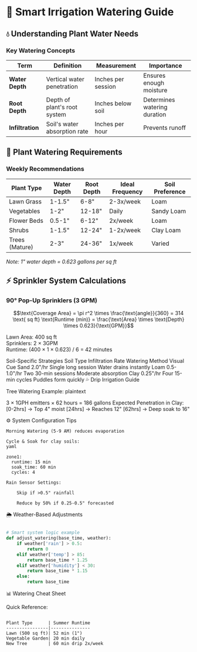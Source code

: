 # 🌱 Smart Irrigation Watering Guide

## 💧 Understanding Plant Water Needs

### Key Watering Concepts
| Term            | Definition                          | Measurement               | Importance                     |
|-----------------|-------------------------------------|---------------------------|--------------------------------|
| **Water Depth** | Vertical water penetration          | Inches per session        | Ensures enough moisture        |
| **Root Depth**  | Depth of plant's root system        | Inches below soil         | Determines watering duration   |
| **Infiltration**| Soil's water absorption rate        | Inches per hour           | Prevents runoff               |

## 🌱 Plant Watering Requirements

### Weekly Recommendations
| Plant Type       | Water Depth | Root Depth | Ideal Frequency | Soil Preference |
|------------------|-------------|------------|-----------------|-----------------|
| Lawn Grass       | 1-1.5"      | 6-8"       | 2-3x/week       | Loam            |
| Vegetables       | 1-2"        | 12-18"     | Daily           | Sandy Loam      |
| Flower Beds      | 0.5-1"      | 6-12"      | 2x/week         | Loam            |
| Shrubs           | 1-1.5"      | 12-24"     | 1-2x/week       | Clay Loam       |
| Trees (Mature)   | 2-3"        | 24-36"     | 1x/week         | Varied          |

*Note: 1" water depth = 0.623 gallons per sq ft*

## ⚡ Sprinkler System Calculations

### 90° Pop-Up Sprinklers (3 GPM)
```math
\text{Coverage Area} = \pi r^2 \times \frac{\text{angle}}{360} = 314 \text{ sq ft}
\text{Runtime (min)} = \frac{\text{Area} \times \text{Depth} \times 0.623}{\text{GPM}}
```

Lawn Area: 400 sq ft  
Sprinklers: 2 × 3GPM  
Runtime: (400 × 1 × 0.623) / 6 = 42 minutes

Soil-Specific Strategies
Soil Type	Infiltration Rate	Watering Method	Visual Cue
Sand	2.0"/hr	Single long session	Water drains instantly
Loam	0.5-1.0"/hr	Two 30-min sessions	Moderate absorption
Clay	0.25"/hr	Four 15-min cycles	Puddles form quickly
💦 Drip Irrigation Guide

Tree Watering Example:
plaintext

3 × 1GPH emitters × 62 hours = 186 gallons
Expected Penetration in Clay:
[0-2hrs]  → Top 4" moist
[24hrs]   → Reaches 12"
[62hrs]   → Deep soak to 16"

⚙️ System Configuration Tips

    Morning Watering (5-9 AM) reduces evaporation

    Cycle & Soak for clay soils:
    yaml

    zone1:
      runtime: 15 min
      soak_time: 60 min
      cycles: 4

    Rain Sensor Settings:

        Skip if >0.5" rainfall

        Reduce by 50% if 0.25-0.5" forecasted

🌦️ Weather-Based Adjustments
```python

# Smart system logic example
def adjust_watering(base_time, weather):
    if weather['rain'] > 0.5:
        return 0
    elif weather['temp'] > 85:
        return base_time * 1.25
    elif weather['humidity'] < 30:
        return base_time * 1.15
    else:
        return base_time
```
📊 Watering Cheat Sheet

Quick Reference:
```plaintext

Plant Type      | Summer Runtime
----------------|---------------
Lawn (500 sq ft)| 52 min (1")
Vegetable Garden| 20 min daily
New Tree        | 60 min drip 2x/week
```
